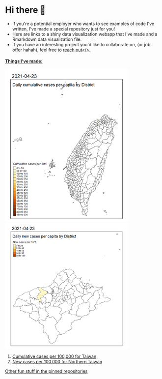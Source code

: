 # Hi there 👋
- If you're a potential employer who wants to see examples of code I've written, I've made a special repository just for you!
- Here are links to a shiny data visualization webapp that I've made and a Rmarkdown data visualization file. 
- If you have an interesting project you'd like to collaborate on, (or job offer hahah), feel free to <a href="https://www.linkedin.com/in/russell-shean/">reach out</>.

#### Things I've made: 
<img src="https://github.com/Russell-Shean/Covid_SHINY_MAP/raw/main/Graphs%20and%20GIFS/quanguo_prev.gif" width="400" height="auto" /><img src="https://github.com/Russell-Shean/Covid_SHINY_MAP/raw/main/Graphs%20and%20GIFS/beibu_inc.gif" width="400" height="auto" />

1. Cumulative cases per 100,000 for Taiwan
2. New cases per 100,000 for Northern Taiwan

Other fun stuff in the pinned repositories

<!--
**Russell-Shean/Russell-Shean** is a ✨ _special_ ✨ repository because its `README.md` (this file) appears on your GitHub profile.


